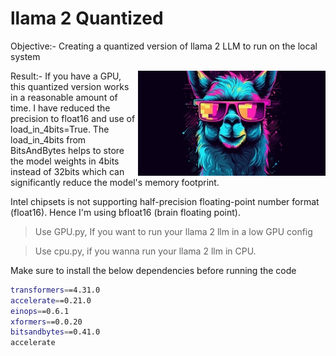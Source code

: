 # llama 2 Quantized  

Objective:- Creating a quantized version of llama 2 LLM to run on the local system 


<img align="right" src="https://github.com/deepakpillai/llama-2/blob/main/llama_300.jpg?raw=true" />

Result:- If you have a GPU, this quantized version works in a reasonable amount of time. I have reduced the precision to float16 and use of load_in_4bits=True. The load_in_4bits from BitsAndBytes helps to store the model weights in 4bits instead of 32bits which can significantly reduce the model's memory footprint. 


Intel chipsets is not supporting half-precision floating-point number format (float16). Hence I'm using bfloat16 (brain floating point). 

> Use GPU.py, If you want to run your llama 2 llm in a low GPU config

> Use cpu.py, if you wanna run your llama 2 llm in CPU.


Make sure to install the below dependencies before running the code
```sh
transformers==4.31.0
accelerate==0.21.0 
einops==0.6.1
xformers==0.0.20 
bitsandbytes==0.41.0
accelerate
```


